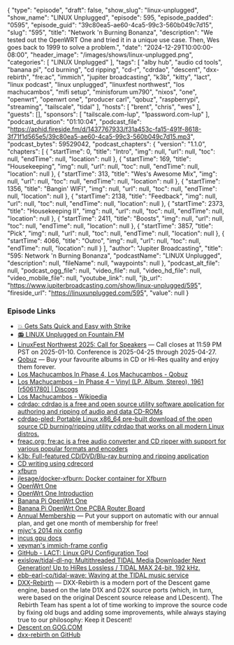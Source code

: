 {
  "type": "episode",
  "draft": false,
  "show_slug": "linux-unplugged",
  "show_name": "LINUX Unplugged",
  "episode": 595,
  "episode_padded": "0595",
  "episode_guid": "39c80ea5-ae60-4ca5-99c3-560b049c7d15",
  "slug": "595",
  "title": "Network 'n Burning Bonanza",
  "description": "We tested out the OpenWRT One and tried it in a unique use case. Then, Wes goes back to 1999 to solve a problem.",
  "date": "2024-12-29T10:00:00-08:00",
  "header_image": "/images/shows/linux-unplugged.png",
  "categories": [
    "LINUX Unplugged"
  ],
  "tags": [
    "alby hub",
    "audio cd tools",
    "banana pi",
    "cd burning",
    "cd ripping",
    "cd-r",
    "cdrdao",
    "descent",
    "dxx-rebirth",
    "fre:ac",
    "immich",
    "jupiter broadcasting",
    "k3b",
    "kitty",
    "lact",
    "linux podcast",
    "linux unplugged",
    "linuxfest northwest",
    "los machucambos",
    "mifi setup",
    "minisforum um790",
    "nixos",
    "one",
    "openwrt",
    "openwrt one",
    "producer carl",
    "qobuz",
    "raspberrypi",
    "streaming",
    "tailscale",
    "tidal"
  ],
  "hosts": [
    "brent",
    "chris",
    "wes"
  ],
  "guests": [],
  "sponsors": [
    "tailscale.com-lup",
    "1password.com-lup"
  ],
  "podcast_duration": "01:10:04",
  "podcast_file": "https://aphid.fireside.fm/d/1437767933/f31a453c-fa15-491f-8618-3f71f1d565e5/39c80ea5-ae60-4ca5-99c3-560b049c7d15.mp3",
  "podcast_bytes": 59529042,
  "podcast_chapters": {
    "version": "1.1.0",
    "chapters": [
      {
        "startTime": 0,
        "title": "Intro",
        "img": null,
        "url": null,
        "toc": null,
        "endTime": null,
        "location": null
      },
      {
        "startTime": 169,
        "title": "Housekeeping",
        "img": null,
        "url": null,
        "toc": null,
        "endTime": null,
        "location": null
      },
      {
        "startTime": 313,
        "title": "Wes's Awesome Mix",
        "img": null,
        "url": null,
        "toc": null,
        "endTime": null,
        "location": null
      },
      {
        "startTime": 1356,
        "title": "Bangin' WIFI",
        "img": null,
        "url": null,
        "toc": null,
        "endTime": null,
        "location": null
      },
      {
        "startTime": 2138,
        "title": "Feedback",
        "img": null,
        "url": null,
        "toc": null,
        "endTime": null,
        "location": null
      },
      {
        "startTime": 2373,
        "title": "Housekeeping II",
        "img": null,
        "url": null,
        "toc": null,
        "endTime": null,
        "location": null
      },
      {
        "startTime": 2411,
        "title": "Boosts",
        "img": null,
        "url": null,
        "toc": null,
        "endTime": null,
        "location": null
      },
      {
        "startTime": 3857,
        "title": "Pick",
        "img": null,
        "url": null,
        "toc": null,
        "endTime": null,
        "location": null
      },
      {
        "startTime": 4066,
        "title": "Outro",
        "img": null,
        "url": null,
        "toc": null,
        "endTime": null,
        "location": null
      }
    ],
    "author": "Jupiter Broadcasting",
    "title": "595: Network 'n Burning Bonanza",
    "podcastName": "LINUX Unplugged",
    "description": null,
    "fileName": null,
    "waypoints": null
  },
  "podcast_alt_file": null,
  "podcast_ogg_file": null,
  "video_file": null,
  "video_hd_file": null,
  "video_mobile_file": null,
  "youtube_link": null,
  "jb_url": "https://www.jupiterbroadcasting.com/show/linux-unplugged/595",
  "fireside_url": "https://linuxunplugged.com/595",
  "value": null
}


### Episode Links

* [💥 Gets Sats Quick and Easy with Strike](https://strike.me/ "💥 Gets Sats Quick and Easy with Strike")
* [📻 LINUX Unplugged on Fountain.FM](https://www.fountain.fm/show/dWiuBeqpDSM86AwXRXov "📻 LINUX Unplugged  on Fountain.FM")
* [LinuxFest Northwest 2025: Call for Speakers](https://sessionize.com/linuxfest-northwest-2025 "LinuxFest Northwest 2025: Call for Speakers") — Call closes at 11:59 PM PST on 2025-01-10. Conference is 2025-04-25 through 2025-04-27.
* [Qobuz](https://www.qobuz.com/us-en/discover "Qobuz") — Buy your favourite albums in CD or Hi-Res quality and enjoy them forever.
* [Los Machucambos In Phase 4, Los Machucambos - Qobuz](https://www.qobuz.com/us-en/album/los-machucambos-in-phase-4-los-machucambos/ur39xak0bgeoa "Los Machucambos In Phase 4, Los Machucambos - Qobuz")
* [Los Machucambos – In Phase 4 – Vinyl (LP, Album, Stereo), 1961 [r5061780] | Discogs](https://www.discogs.com/release/5061780-Los-Machucambos-In-Phase-4 "Los Machucambos – In Phase 4 – Vinyl \(LP, Album, Stereo\), 1961 \[r5061780\] | Discogs")
* [Los Machucambos - Wikipedia](https://en.wikipedia.org/wiki/Los_Machucambos "Los Machucambos - Wikipedia")
* [cdrdao: cdrdao is a free and open source utility software application for authoring and ripping of audio and data CD-ROMs](https://github.com/cdrdao/cdrdao "cdrdao: cdrdao is a free and open source utility software application for authoring and ripping of audio and data CD-ROMs")
* [cdrdao-pled: Portable Linux x86_64 pre-built download of the open source CD burning/ripping utility cdrdao that works on all modern Linux distros.](https://github.com/alex-free/cdrdao-pled "cdrdao-pled: Portable Linux x86_64 pre-built download of the open source CD burning/ripping utility cdrdao that works on all modern Linux distros.")
* [freac.org: fre:ac is a free audio converter and CD ripper with support for various popular formats and encoders](https://www.freac.org/ "freac.org: fre:ac is a free audio converter and CD ripper with support for various popular formats and encoders")
* [k3b: Full-featured CD/DVD/Blu-ray burning and ripping application](https://github.com/KDE/k3b "k3b: Full-featured CD/DVD/Blu-ray burning and ripping application")
* [CD writing using cdrecord](https://www.axllent.org/docs/cd-writing-using-cdrecord/ "CD writing using cdrecord")
* [xfburn](https://docs.xfce.org/apps/xfburn/start "xfburn")
* [jlesage/docker-xfburn: Docker container for Xfburn](https://github.com/jlesage/docker-xfburn "jlesage/docker-xfburn: Docker container for Xfburn")
* [OpenWrt One](https://openwrt.org/toh/openwrt/one "OpenWrt One")
* [OpenWrt One Introduction](https://docs.banana-pi.org/en/OpenWRT-One/BananaPi_OpenWRT-One "OpenWrt One Introduction")
* [Banana Pi OpenWrt One](https://www.aliexpress.us/item/3256807609464530.html?gatewayAdapt=glo2usa4itemAdapt "Banana Pi OpenWrt One")
* [Banana Pi OpenWrt One PCBA Router Board](https://www.aliexpress.us/item/3256807956685846.html?gatewayAdapt=glo2usa4itemAdapt "Banana Pi OpenWrt One PCBA Router Board")
* [Annual Membership](https://jupitersignal.memberful.com/checkout?plan=117630 "Annual Membership") — Put your support on automatic with our annual plan, and get one month of membership for free!
* [mjvc's 2014 nix config](https://github.com/mvcisback/configs/commit/0b434a5aa5e7ac00079a0b5699d292658764f496 "mjvc&#x27;s 2014 nix config")
* [incus gpu docs](https://linuxcontainers.org/incus/docs/main/reference/devices_gpu/#gputype-mig "incus gpu docs")
* [veyman's immich-frame config](https://github.com/MaximUltimatum/nix/blob/little-guy/other-configs/immich-frame/configuration.nix#L14 "veyman&#x27;s immich-frame config")
* [GitHub - LACT: Linux GPU Configuration Tool](https://github.com/ilya-zlobintsev/LACT "GitHub - LACT: Linux GPU Configuration Tool")
* [exislow/tidal-dl-ng: Multithreaded TIDAL Media Downloader Next Generation! Up to HiRes Lossless / TIDAL MAX 24-bit, 192 kHz.](https://github.com/exislow/tidal-dl-ng "exislow/tidal-dl-ng: Multithreaded TIDAL Media Downloader Next Generation! Up to HiRes Lossless / TIDAL MAX 24-bit, 192 kHz.")
* [ebb-earl-co/tidal-wave: Waving at the TIDAL music service](https://github.com/ebb-earl-co/tidal-wave "ebb-earl-co/tidal-wave: Waving at the TIDAL music service")
* [DXX-Rebirth](https://flathub.org/apps/io.github.dxx_rebirth.dxx-rebirth "DXX-Rebirth") — DXX-Rebirth is a modern port of the Descent game engine, based on the late D1X and D2X source ports (which, in turn, were based on the original Descent source release and LDescent). The Rebirth Team has spent a lot of time working to improve the source code by fixing old bugs and adding some improvements, while always staying true to our philosophy: Keep it Descent!
* [Descent on GOG.COM](https://www.gog.com/en/games?query=Descent&order=asc:releaseDate "Descent on GOG.COM")
* [dxx-rebirth on GitHub](https://github.com/dxx-rebirth/dxx-rebirth/ "dxx-rebirth on GitHub")
